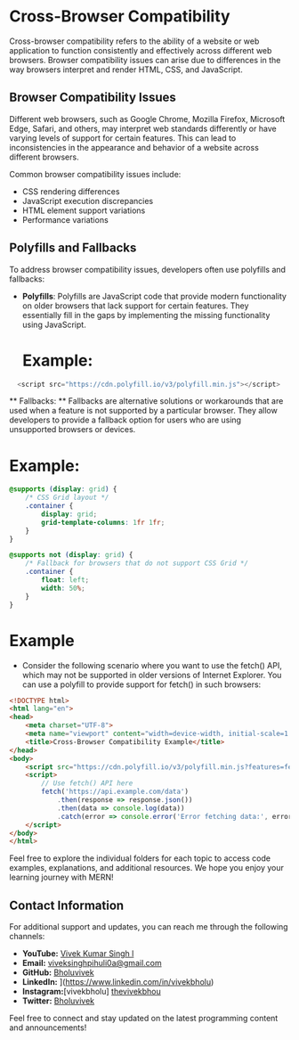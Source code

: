 # Cross-Browser Compatibility

Cross-browser compatibility refers to the ability of a website or web application to function consistently and effectively across different web browsers. Browser compatibility issues can arise due to differences in the way browsers interpret and render HTML, CSS, and JavaScript.

## Browser Compatibility Issues

Different web browsers, such as Google Chrome, Mozilla Firefox, Microsoft Edge, Safari, and others, may interpret web standards differently or have varying levels of support for certain features. This can lead to inconsistencies in the appearance and behavior of a website across different browsers.

Common browser compatibility issues include:

- CSS rendering differences
- JavaScript execution discrepancies
- HTML element support variations
- Performance variations

## Polyfills and Fallbacks

To address browser compatibility issues, developers often use polyfills and fallbacks:

- **Polyfills**: Polyfills are JavaScript code that provide modern functionality on older browsers that lack support for certain features. They essentially fill in the gaps by implementing the missing functionality using JavaScript.
  
  # Example:
```javascript
  <script src="https://cdn.polyfill.io/v3/polyfill.min.js"></script>
```
 ** Fallbacks: ** Fallbacks are alternative solutions or workarounds that are used when a feature is not supported by a particular browser. They allow developers to provide a fallback option for users who are using unsupported browsers or devices.

# Example:
```css
@supports (display: grid) {
    /* CSS Grid layout */
    .container {
        display: grid;
        grid-template-columns: 1fr 1fr;
    }
}

@supports not (display: grid) {
    /* Fallback for browsers that do not support CSS Grid */
    .container {
        float: left;
        width: 50%;
    }
}
```
# Example
- Consider the following scenario where you want to use the fetch() API, which may not be supported in older versions of Internet Explorer. You can use a polyfill to provide support for fetch() in such browsers:
```html
<!DOCTYPE html>
<html lang="en">
<head>
    <meta charset="UTF-8">
    <meta name="viewport" content="width=device-width, initial-scale=1.0">
    <title>Cross-Browser Compatibility Example</title>
</head>
<body>
    <script src="https://cdn.polyfill.io/v3/polyfill.min.js?features=fetch"></script>
    <script>
        // Use fetch() API here
        fetch('https://api.example.com/data')
            .then(response => response.json())
            .then(data => console.log(data))
            .catch(error => console.error('Error fetching data:', error));
    </script>
</body>
</html>
```
Feel free to explore the individual folders for each topic to access code examples, explanations, and additional resources. We hope you enjoy your learning journey with MERN!

## Contact Information

For additional support and updates, you can reach me through the following channels:

- **YouTube:** [Vivek Kumar Singh l](https://www.youtube.com/channel/UClhKtACVRfHeYcDiAxngZpQ)
- **Email:** viveksinghpihuli0a@gmail.com
- **GitHub:** [Bholuvivek](https://github.com/Bholuvivek)
- **LinkedIn:** ](https://www.linkedin.com/in/vivekbholu)
- **Instagram:**[vivekbholu] [thevivekbhou](https://www.instagram.com/thevivekbholu)
- **Twitter:** [Bholuvivek](https://twitter.com/Bholuvivek)

Feel free to connect and stay updated on the latest programming content and announcements!